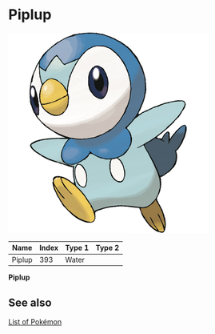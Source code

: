 # Piplup


![Piplup](images/393.png)

| **Name** | **Index** | **Type 1** | **Type 2** |
|----|----|----|----|
| Piplup | 393 | Water  |  |

**Piplup** 

## See also

[List of Pokémon](../pokemon.md)
